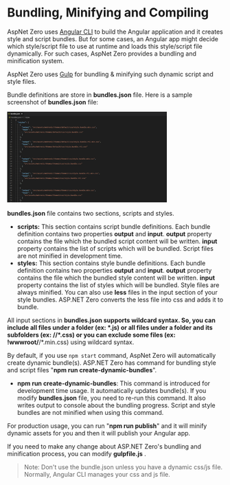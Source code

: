 # Bundling, Minifying and Compiling

AspNet Zero uses [Angular CLI](https://cli.angular.io/) to build the Angular application and it creates style and script bundles. But for some cases, an Angular app might decide which style/script file to use at runtime and loads this style/script file dynamically. For such cases, AspNet Zero provides a bundling and minification system.

AspNet Zero uses [Gulp](https://gulpjs.com/) for bundling & minifying such dynamic script and style files. 

Bundle definitions are store in **bundles.json** file. Here is a sample screenshot of **bundles.json** file:

<img src="images/bundles-json-angular.png" alt="bundles.json" class="img-thumbnail" width="372" height="211" />

**bundles.json** file contains two sections, scripts and styles.

* **scripts:** This section contains script bundle definitions. Each bundle definition contains two properties **output** and **input**. **output** property contains the file which the bundled script content will be written. **input** property contains the list of scripts which will be bundled. Script files are not minified in development time.
* **styles:** This section contains style bundle definitions.  Each bundle definition contains two properties **output** and **input**. **output** property contains the file which the bundled style content will be written. **input** property contains the list of styles which will be bundled. Style files are always minified. You can also use **less** files in the input section of your style bundles. ASP.NET Zero converts the less file into css and adds it to bundle. 

All input sections in **bundles.json **supports wildcard syntax. So, you can include all files under a folder (ex: *.js) or all files under a folder and its subfolders (ex: /**/*.css) or you can exclude some files (ex: !wwwroot/**/*.min.css) using wildcard syntax.

By default, if you use `npm start` command, AspNet Zero will automatically create dynamic bundle(s). ASP.NET Zero has command for bundling style and script files "**npm run create-dynamic-bundles**".

* **npm run create-dynamic-bundles**: This command is introduced for development time usage. It automatically updates bundle(s). If you modify **bundles.json** file, you need to re-run this command. It also writes output to console about the bundling progress. Script and style bundles are not minified when using this command. 

For production usage, you can run "**npm run publish**" and it will minify dynamic assets for you and then it will publish your Angular app.

If you need to make any change about ASP.NET Zero's bundling and minification process, you can modify **gulpfile.js** . 

> Note: Don't use the bundle.json unless you have a dynamic css/js file. Normally, Angular CLI manages your css and js file.